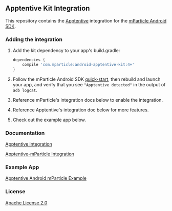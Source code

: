 ## Apptentive Kit Integration

This repository contains the [Apptentive](https://www.apptentive.com/) integration for the [mParticle Android SDK](https://github.com/mParticle/mparticle-android-sdk).

### Adding the integration

1. Add the kit dependency to your app's build.gradle:

    ```groovy
    dependencies {
        compile 'com.mparticle:android-apptentive-kit:4+'
    }
    ```
2. Follow the mParticle Android SDK [quick-start](https://github.com/mParticle/mparticle-android-sdk), then rebuild and launch your app, and verify that you see `"Apptentive detected"` in the output of `adb logcat`.
3. Reference mParticle's integration docs below to enable the integration.
4. Reference Apptentive's integration doc below for more features.
5. Check out the example app below.

### Documentation

[Apptentive integration](http://docs.mparticle.com/?java#apptentive)

[Apptentive-mParticle Integration](https://learn.apptentive.com/knowledge-base/mparticle-integration-android)

### Example App

[Apptentive Android mParticle Example](https://github.com/apptentive/android-mparticle-example)

### License

[Apache License 2.0](http://www.apache.org/licenses/LICENSE-2.0)